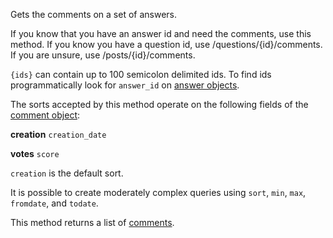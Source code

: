Gets the comments on a set of answers.

If you know that you have an answer id and need the comments, use this method. If you know you have a question id, use
/questions/{id}/comments. If you are unsure, use /posts/{id}/comments.

`{ids}` can contain up to 100 semicolon delimited ids. To find ids programmatically look for `answer_id` on
[answer objects](#model-Answer).

The sorts accepted by this method operate on the following fields of the [comment object](#model-Comment):

**creation**
`creation_date`

**votes**
`score`

`creation` is the default sort.

It is possible to create moderately complex queries using `sort`, `min`, `max`, `fromdate`, and `todate`.

This method returns a list of [comments](#model-Comment).
